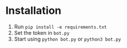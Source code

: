 # Installation

1. Run `pip install -e requirements.txt`
2. Set the token in `bot.py`
3. Start using `python bot.py` or `python3 bot.py`
